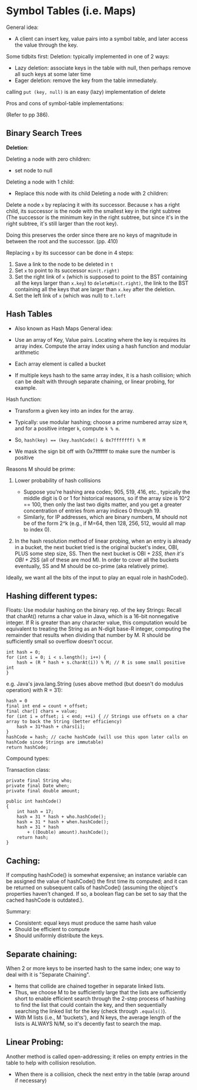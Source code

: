 Symbol Tables (i.e. Maps)
=========================

General idea:
- A client can insert key, value pairs into a symbol table, and later access the value through the key.

Some tidbits first:
Deletion: typically implemented in one of 2 ways:
- Lazy deletion: associate keys in the table with null, then perhaps remove all such keys at some later time
- Eager deletion: remove the key from the table immediately.

calling `put (key, null)` is an easy (lazy) implementation of delete

Pros and cons of symbol-table implementations:

(Refer to pp 386).

Binary Search Trees
-------------------

**Deletion**:

Deleting a node with zero children:
- set node to null

Deleting a node with 1 child:
- Replace this node with its child
Deleting a node with 2 children:

Delete a node `x` by replacing it with its successor. Because x has a right child, its successor is the node with the smallest key in the right subtree (The successor is the minimum key in the right subtree, but since it's in the right subtree, it's still larger than the root key).

Doing this preserves the order since there are no keys of magnitude in between the root and the successor. (pp. 410)

Replacing `x` by its successor can be done in 4 steps:

1) Save a link to the node to be deleted in `t`
2) Set `x` to point to its successor `min(t.right)`
3) Set the right link of `x` (which is supposed to point to the BST containing all the keys larger than `x.key`) to `deleteMin(t.right)`, the link to the BST containing all the keys that are larger than `x.key` after the deletion.
4) Set the left link of `x` (which was null) to `t.left`

Hash Tables
-----------

- Also known as Hash Maps
General idea:

- Use an array of Key, Value pairs. Locating where the key is requires its array index. Compute the array index using a hash function and modular arithmetic
- Each array element is called a bucket
- If multiple keys hash to the same array index, it is a hash collision; which can be dealt with through separate chaining, or linear probing, for example.

Hash function:

- Transform a given key into an index for the array.
- Typically: use modular hashing; choose a prime numbered array size `M`, and for a positive integer `k`, compute `k % m`.

- So, `hash(key) == (key.hashCode() & 0x7fffffff) % M`
- We mask the sign bit off with 0x7fffffff to make sure the number is positive

Reasons M should be prime:

1) Lower probability of hash collisions
    - Suppose you're hashing area codes; 905, 519, 416, etc., typically the middle digit is 0 or 1 for historical reasons, so if the array size is 10^2 == 100, then only the last two digits matter, and you get a greater concentration of entries from array indices 0 through 19.
    - Similarly, for IP addresses, which are binary numbers, M should not be of the form 2^k (e.g., if M=64, then 128, 256, 512, would all map to index 0).

2) In the hash resolution method of linear probing, when an entry is already in a bucket, the next bucket tried is the original bucket's index, OBI,  PLUS some step size, SS. Then the next bucket is OBI + 2*SS, then it's OBI + 2*SS (all of these are mod M). In order to cover all the buckets eventually, SS and M should be co-prime (aka relatively prime).

Ideally, we want all the bits of the input to play an equal role in hashCode().

Hashing different types:
------------------------

Floats: Use modular hashing on the binary rep. of the key
Strings:
Recall that charAt() returns a char value in Java, which is a 16-bit nonnegative integer. If R is greater than any character value, this computation would be equivalent to treating the String as an N-digit base-R integer, computing the remainder that results when dividing that number by M. R should be sufficiently small so overflow doesn't occur.

    int hash = 0;
    for (int i = 0; i < s.length(); i++) {
        hash = (R * hash + s.charAt(i)) % M; // R is some small positive int
    }

e.g. Java's java.lang.String (uses above method (but doesn't do modulus operation) with R = 31):

    hash = 0
    final int end = count + offset;
    final char[] chars = value;
    for (int i = offset; i < end; ++i) { // Strings use offsets on a char array to back the String (better efficiency)
        hash = 31*hash + chars[i];
    }
    hashCode = hash; // cache hashCode (will use this upon later calls on hashCode since Strings are immutable)
    return hashCode;


Compound types:

Transaction class:

    private final String who;
    private final Date when;
    private final double amount;

    public int hashCode()
    {
        int hash = 17;
        hash = 31 * hash + who.hashCode();
        hash = 31 * hash + when.hashCode();
        hash = 31 * hash
            + ((Double) amount).hashCode();
        return hash;
    }

Caching:
--------

If computing hashCode() is somewhat expensive; an instance variable can be assigned the value of hashCode() the first time its computed; and it can be returned on subsequent calls of hashCode() (assuming the object's properties haven't changed. If so, a boolean flag can be set to say that the cached hashCode is outdated.).

Summary:

- Consistent: equal keys must produce the same hash value
- Should be efficient to compute
- Should uniformly distribute the keys.

Separate chaining:
------------------

When 2 or more keys to be inserted hash to the same index; one way to deal with it is "Separate Chaining".

- Items that collide are chained together in separate linked lists.
- Thus, we choose M to be sufficiently large that the lists are sufficiently short to enable efficient search through the 2-step process of hashing to find the list that could contain the key, and then sequentially searching the linked list for the key (check through `.equals()`).
- With M lists (i.e., M 'buckets'), and N keys, the average length of the lists is ALWAYS N/M, so it's decently fast to search the map.

Linear Probing:
---------------

Another method is called open-addressing; it relies on empty entries in the table to help with collision resolution.

- When there is a collision, check the next entry in the table (wrap around if necessary)
